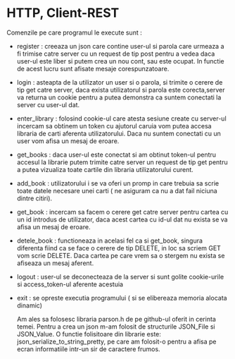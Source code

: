 
# HTTP, Client-REST

Comenzile pe care programul le execute sunt :

  *  register : creeaza un json care contine user-ul si parola care
	urmeaza a fi trimise catre server cu un request de tip post pentru a vedea
	daca user-ul este liber si putem crea un nou cont, sau este ocupat. In functie
	de acest lucru sunt afisate mesaje corespunzatoare.
  *  login : asteapta de la utilizator un user si o parola, si trimite o cerere
	de tip get catre server, daca exista utilizatorul si parola este corecta,server
	va returna un cookie pentru a putea demonstra ca suntem conectati la server cu
	user-ul dat.
  * enter_library : folosind cookie-ul care atesta sesiune create cu server-ul
	incercam sa obtinem un token cu ajutorul caruia vom putea accesa libraria de
	carti aferenta utilizatorului. Daca nu suntem conectati cu un user vom afisa un
	mesaj de eroare.
		
  * get_books : daca user-ul este conectat si am obtinut token-ul pentru accesul
		la librarie putem trimite catre server un request de tip get pentru a putea
		vizualiza toate cartile din libraria utilizatorului curent.
		
  * add_book : utilizatorului i se va oferi un promp in care trebuia sa scrie 
		toate datele necesare unei carti ( ne asiguram ca nu a dat fail niciuna dintre
		citiri).
		
  * get_book : incercam sa facem o cerere get catre server pentru cartea cu un
		id introdus de utilizator, daca acest cartea cu id-ul dat nu exista se va afisa
		un mesaj de eroare.
		
  * detele_book : functioneaza in acelasi fel ca si get_book, singura diferenta
		fiind ca se face o cerere de tip DELETE, in loc sa scriem GET vom scrie DELETE.
		Daca cartea pe care vrem sa o stergem nu exista se afiseaza un mesaj aferent.
		
  * logout : user-ul se deconecteaza de la server si sunt golite cookie-urile si
		access_token-ul aferente acestuia
		
  * exit : se opreste executia programului ( si se elibereaza memoria alocata
		dinamic)

	Am ales sa folosesc libraria parson.h de pe github-ul oferit in cerinta temei.
	Pentru a crea un json m-am folosit de structurile JSON_File si JSON_Value. O functie
	folisitoare din librarie este: json_serialize_to_string_pretty, pe care am folosit-o
	pentru a afisa pe ecran informatiile intr-un sir de caractere frumos.
